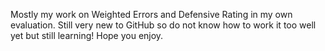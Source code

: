 Mostly my work on Weighted Errors and Defensive Rating in my own evaluation. Still very new to GitHub so do not know how to work it too well yet but still learning! Hope you enjoy.
